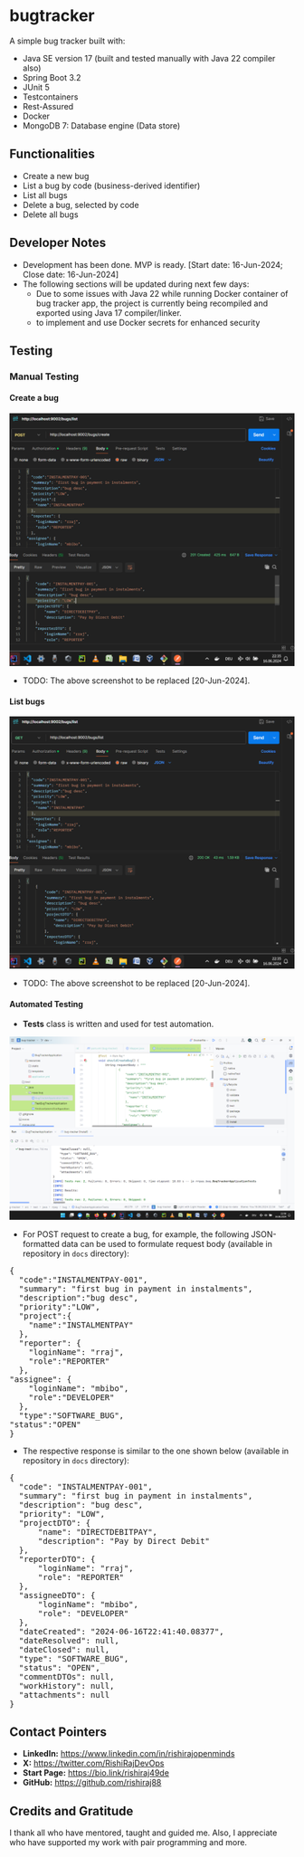# bugtracker
A simple bug tracker built with:
- Java SE version 17 (built and tested manually with Java 22 compiler also)
- Spring Boot 3.2
- JUnit 5
- Testcontainers
- Rest-Assured
- Docker
- MongoDB 7: Database engine (Data store)

## Functionalities
- Create a new bug
- List a bug by code (business-derived identifier)
- List all bugs
- Delete a bug, selected by code
- Delete all bugs

## Developer Notes
- Development has been done. MVP is ready. [Start date: 16-Jun-2024; Close date: 16-Jun-2024]
- The following sections will be updated during next few days:
  - Due to some issues with Java 22 while running Docker container of bug tracker app, the project is currently being recompiled and exported using Java 17 compiler/linker.
  - to implement and use Docker secrets for enhanced security


## Testing

### Manual Testing

#### Create a bug
![Manual testing: Create a bug](./assets/manual-testing-_-create-bug.png)
- TODO: The above screenshot to be replaced [20-Jun-2024].

#### List bugs
![Manual testing: List all bugs](./assets/manual-testing-_-list-bugs.png)
- TODO: The above screenshot to be replaced [20-Jun-2024].

#### Automated Testing
- **Tests** class is written and used for test automation.


![Automated testing: Create a bugs](./assets/automated-testing-_-create-bug.png)


- For POST request to create a bug, for example, the following JSON-formatted data can be used to formulate request body (available in repository in `docs` directory):
<pre>{
  "code":"INSTALMENTPAY-001",
  "summary": "first bug in payment in instalments",
  "description":"bug desc",
  "priority":"LOW",
  "project":{
    "name":"INSTALMENTPAY"
  },
  "reporter": {
    "loginName": "rraj",
    "role":"REPORTER"
  },
"assignee": {
    "loginName": "mbibo",
    "role":"DEVELOPER"
  },
  "type":"SOFTWARE_BUG",
"status":"OPEN"
}</pre>

- The respective response is similar to the one shown below (available in repository in `docs` directory):
<pre>{
  "code": "INSTALMENTPAY-001",
  "summary": "first bug in payment in instalments",
  "description": "bug desc",
  "priority": "LOW",
  "projectDTO": {
      "name": "DIRECTDEBITPAY",
      "description": "Pay by Direct Debit"
  },
  "reporterDTO": {
      "loginName": "rraj",
      "role": "REPORTER"
  },
  "assigneeDTO": {
      "loginName": "mbibo",
      "role": "DEVELOPER"
  },
  "dateCreated": "2024-06-16T22:41:40.08377",
  "dateResolved": null,
  "dateClosed": null,
  "type": "SOFTWARE_BUG",
  "status": "OPEN",
  "commentDTOs": null,
  "workHistory": null,
  "attachments": null
}</pre>

## Contact Pointers
- **LinkedIn:** <https://www.linkedin.com/in/rishirajopenminds>
- **X:** <https://twitter.com/RishiRajDevOps>
- **Start Page:** <https://bio.link/rishiraj49de>
- **GitHub:** <https://github.com/rishiraj88>

## Credits and Gratitude
I thank all who have mentored, taught and guided me. Also, I appreciate who have supported my work with pair programming and more.
